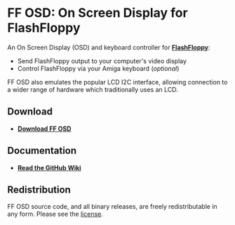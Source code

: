 # FF OSD: On Screen Display for FlashFloppy

An On Screen Display (OSD) and keyboard controller for
[**FlashFloppy**][FF]:
- Send FlashFloppy output to your computer's video display
- Control FlashFloppy via your Amiga keyboard (*optional*)

FF OSD also emulates the popular LCD I2C interface, allowing
connection to a wider range of hardware which traditionally uses an
LCD.

## Download
- [**Download FF OSD**][Downloads]

## Documentation
- [**Read the GitHub Wiki**](https://github.com/keirf/FF_OSD/wiki)

## Redistribution

FF OSD source code, and all binary releases, are freely redistributable
in any form. Please see the [license](COPYING).

[FF]: https://github.com/keirf/FlashFloppy/wiki
[Downloads]: https://github.com/keirf/FF_OSD/wiki/Downloads
